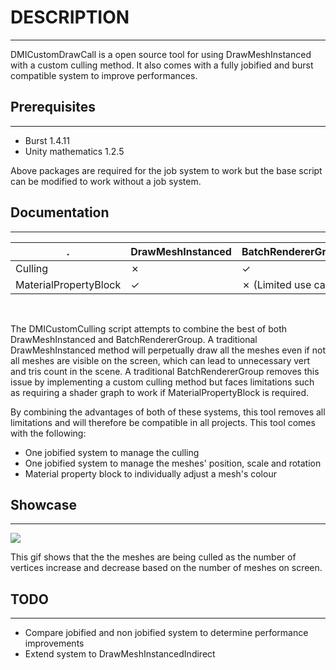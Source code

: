 # DESCRIPTION
_____________________________________________________

DMICustomDrawCall is a open source tool for using DrawMeshInstanced with a custom culling method. It also comes with a fully jobified and burst compatible system to improve performances.



## Prerequisites
_____________________________________________________

- Burst 1.4.11
- Unity mathematics 1.2.5

Above packages are required for the job system to work but the base script can be modified to work without a job system.


## Documentation
_____________________________________________________

.                     | DrawMeshInstanced  | BatchRendererGroup             | DMICustomDrawCall
 -------------        | -------------      | -------------                  | -------------
Culling               |  &cross;           | &check;                        | &check;
MaterialPropertyBlock |  &check;           | &cross; (Limited use case)     | &check;

<br />

The DMICustomCulling script attempts to combine the best of both DrawMeshInstanced and BatchRendererGroup. A traditional DrawMeshInstanced method will perpetually draw all the meshes even if not all meshes are visible on the screen, which can lead to unnecessary vert and tris count in the scene. A traditional BatchRendererGroup removes this issue by implementing a custom culling method but faces limitations such as requiring a shader graph to work if MaterialPropertyBlock is required.


By combining the advantages of both of these systems, this tool removes all limitations and will therefore be compatible in all projects. This tool comes with the following:

- One jobified system to manage the culling
- One jobified system to manage the meshes' position, scale and rotation
- Material property block to individually adjust a mesh's colour





## Showcase
_____________________________________________________

![](https://github.com/klazapp/DMICustomDrawCall-Jobified-/tree/main/Assets/GifShowCase/Showcase-1-Bounce.gif)


This gif shows that the the meshes are being culled as the number of vertices increase and decrease based on the number of meshes on screen.



## TODO
_____________________________________________________

- Compare jobified and non jobified system to determine performance improvements
- Extend system to DrawMeshInstancedIndirect